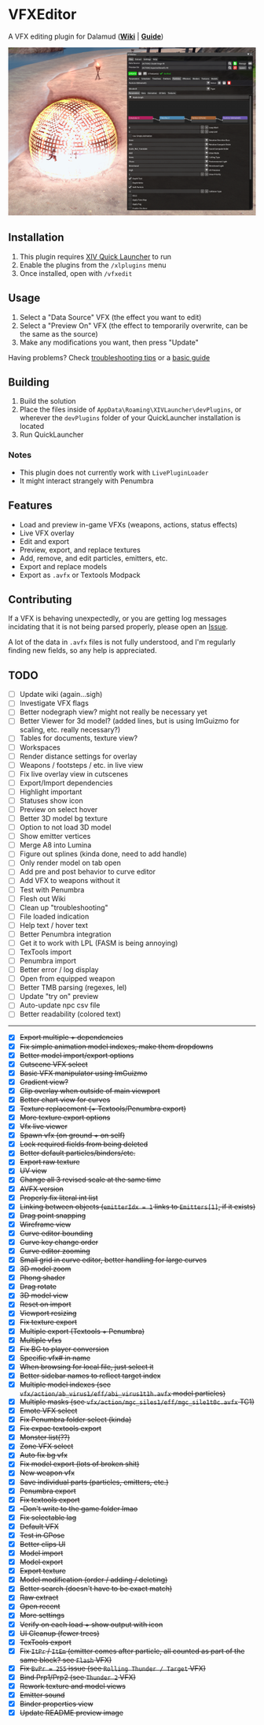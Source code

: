 # VFXEditor
A VFX editing plugin for Dalamud (**[Wiki](https://xiv.dev/game-data/visual-effects)** | **[Guide](https://github.com/0ceal0t/Dalamud-VFXEditor/wiki/Basic-Guide)**)

![](https://raw.githubusercontent.com/0ceal0t/Dalamud-VFXEditor/main/docs/preview_5.png)

## Installation
1. This plugin requires [XIV Quick Launcher](https://github.com/goatcorp/FFXIVQuickLauncher) to run
2. Enable the plugins from the `/xlplugins` menu
3. Once installed, open with `/vfxedit`

## Usage
1. Select a "Data Source" VFX (the effect you want to edit)
2. Select a "Preview On" VFX (the effect to temporarily overwrite, can be the same as the source)
3. Make any modifications you want, then press "Update"

Having problems? Check [troubleshooting tips](https://github.com/0ceal0t/Dalamud-VFXEditor/wiki/Troubleshooting) or a [basic guide](https://github.com/0ceal0t/Dalamud-VFXEditor/wiki/Basic-Guide)

## Building
1. Build the solution
2. Place the files inside of `AppData\Roaming\XIVLauncher\devPlugins`, or wherever the `devPlugins` folder of your QuickLauncher installation is located
3. Run QuickLauncher

### Notes
* This plugin does not currently work with `LivePluginLoader`
* It might interact strangely with Penumbra

## Features
* Load and preview in-game VFXs (weapons, actions, status effects)
* Live VFX overlay
* Edit and export
* Preview, export, and replace textures
* Add, remove, and edit particles, emitters, etc.
* Export and replace models
* Export as `.avfx` or Textools Modpack

## Contributing
If a VFX is behaving unexpectedly, or you are getting log messages incidating that it is not being parsed properly, please open an [Issue](https://github.com/0ceal0t/Dalamud-VFXEditor/issues).

A lot of the data in `.avfx` files is not fully understood, and I'm regularly finding new fields, so any help is appreciated.

## TODO
- [ ] Update wiki (again...sigh)
- [ ] Investigate VFX flags
- [ ] Better nodegraph view? might not really be necessary yet
- [ ] Better Viewer for 3d model? (added lines, but is using ImGuizmo for scaling, etc. really necessary?)
- [ ] Tables for documents, texture view?
- [ ] Workspaces
- [ ] Render distance settings for overlay
- [ ] Weapons / footsteps / etc. in live view
- [ ] Fix live overlay view in cutscenes
- [ ] Export/Import dependencies
- [ ] Highlight important
- [ ] Statuses show icon
- [ ] Preview on select hover
- [ ] Better 3D model bg texture
- [ ] Option to not load 3D model
- [ ] Show emitter vertices
- [ ] Merge A8 into Lumina
- [ ] Figure out splines (kinda done, need to add handle)
- [ ] Only render model on tab open
- [ ] Add pre and post behavior to curve editor
- [ ] Add VFX to weapons without it
- [ ] Test with Penumbra
- [ ] Flesh out Wiki
- [ ] Clean up "troubleshooting"
- [ ] File loaded indication
- [ ] Help text / hover text
- [ ] Better Penumbra integration
- [ ] Get it to work with LPL (FASM is being annoying)
- [ ] TexTools import
- [ ] Penumbra import
- [ ] Better error / log display
- [ ] Open from equipped weapon
- [ ] Better TMB parsing (regexes, lel)
- [ ] Update "try on" preview
- [ ] Auto-update npc csv file
- [ ] Better readability (colored  text)

---
- [x] ~~Export multiple + dependencies~~
- [x] ~~Fix simple animation model indexes, make them dropdowns~~
- [x] ~~Better model import/export options~~
- [x] ~~Cutscene VFX select~~
- [x] ~~Basic VFX manipulator using ImGuizmo~~
- [x] ~~Gradient view?~~
- [x] ~~Clip overlay when outside of main viewport~~
- [x] ~~Better chart view for curves~~
- [x] ~~Texture replacement (+ Textools/Penumbra export)~~
- [x] ~~More texture export options~~
- [x] ~~Vfx live viewer~~
- [x] ~~Spawn vfx (on ground + on self)~~
- [x] ~~Lock required fields from being deleted~~
- [x] ~~Better default particles/binders/etc.~~
- [x] ~~Export raw texture~~
- [x] ~~UV view~~
- [x] ~~Change all 3 revised scale at the same time~~
- [x] ~~AVFX version~~
- [x] ~~Properly fix literal int list~~
- [x] ~~Linking between objects (`emitterIdx = 1` links to `Emitters[1]`, if it exists)~~
- [x] ~~Drag point snapping~~
- [x] ~~Wireframe view~~
- [x] ~~Curve editor bounding~~
- [x] ~~Curve key change order~~
- [x] ~~Curve editor zooming~~
- [x] ~~Small grid in curve editor, better handling for large curves~~
- [x] ~~3D model zoom~~
- [x] ~~Phong shader~~
- [x] ~~Drag rotate~~
- [x] ~~3D model view~~
- [x] ~~Reset on import~~
- [x] ~~Viewport resizing~~
- [x] ~~Fix texture export~~
- [x] ~~Multiple export (Textools + Penumbra)~~
- [x] ~~Multiple vfxs~~
- [x] ~~Fix BG to player conversion~~
- [x] ~~Specific vfx# in name~~
- [x] ~~When browsing for local file, just select it~~
- [x] ~~Better sidebar names to reflect target index~~
- [x] ~~Multiple model indexes (see `vfx/action/ab_virus1/eff/abi_virus1t1h.avfx` model particles)~~
- [x] ~~Multiple masks (see `vfx/action/mgc_siles1/eff/mgc_sile1t0c.avfx` TC1)~~
- [x] ~~Emote VFX select~~
- [x] ~~Fix Penumbra folder select (kinda)~~
- [x] ~~Fix expac textools export~~
- [x] ~~Monster list(??)~~
- [x] ~~Zone VFX select~~
- [x] ~~Auto fix bg vfx~~
- [x] ~~Fix model export (lots of broken shit)~~
- [x] ~~New weapon vfx~~
- [x] ~~Save individual parts (particles, emitters, etc.)~~
- [x] ~~Penumbra export~~
- [x] ~~Fix textools export~~
- [x] ~~-Don't write to the game folder lmao~~
- [x] ~~Fix selectable lag~~
- [x] ~~Default VFX~~
- [x] ~~Test in GPose~~
- [x] ~~Better clips UI~~
- [x] ~~Model import~~
- [x] ~~Model export~~
- [x] ~~Export texture~~
- [x] ~~Model modification (order / adding / deleting)~~
- [x] ~~Better search (doesn't have to be exact match)~~
- [x] ~~Raw extract~~
- [x] ~~Open recent~~
- [x] ~~More settings~~
- [x] ~~Verify on each load + show output with icon~~
- [x] ~~UI Cleanup (fewer trees)~~
- [x] ~~TexTools export~~
- [x] ~~Fix `ItPr` / `ItEm` (emitter comes after particle, all counted as part of the same block? see `Flash` VFX)~~
- [x] ~~Fix `BvPr = 255` issue (see `Rolling Thunder / Target` VFX)~~
- [x] ~~Bind Prp1/Prp2 (see `Thunder 2` VFX)~~
- [x] ~~Rework texture and model views~~
- [x] ~~Emitter sound~~
- [x] ~~Binder properties view~~
- [x] ~~Update README preview image~~